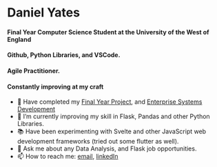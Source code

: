 # Daniel Yates
#### Final Year Computer Science Student at the University of the West of England
#### Github, Python Libraries, and VSCode.
#### Agile Practitioner.

#### Constantly improving at my craft

- 🔭 Have completed my [Final Year Project](https://github.com/yatesytea/dspFlask), and [Enterprise Systems Development](https://github.com/YatesyTea/esd8SmartCare)
- 🌱 I’m currently improving my skill in Flask, Pandas and other Python Libraries.
- 📚 Have been experimenting with Svelte and other JavaScript web development frameworks (tried out some flutter as well).
- 💬 Ask me about any Data Analysis, and Flask job opportunities.
- 📫 How to reach me: [email](mailto:danyates1997@googlemail.com), [linkedIn](https://www.linkedin.com/in/yatesytea/)
